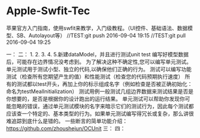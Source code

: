 # Apple-Swfit-Tec
苹果官方入门指南，使用swfit来教学，入门级教程。（UI控件、基础语法、数据模型、SB、Autolayout等）
//TEST:git push 2016-09-04 19:15
//TEST:git pull 2016-09-04 19:25

一：
二：
1.
2.
3.
4.
5.新建dataModel，并且进行测试unit test
编写好模型数据后，可能存在边界情况没考虑到。
为了解决这种不确定性,您可以编写单元测试。单元测试用于测试小型、独立的代码,以确保他们正确的行为。
测试可以编写功能测试（检查所有您期望产生的值）和性能测试（检查您的代码预期执行速度）
所有的测试都以test开头，再加上你的标示组成名字（例如检查是否被正确初始化：命名为testMealInitialization）
测试用例一般测试几组边界数据来测试结果是否是你想要的，是否是根据你的设计跑出的运行结果。
单元测试可以帮助你发现你可能忽略的错误，通过单元测试模块的名字来暗示它们的测试行为，因此每个测试都应该查一个特定的、基本类型的行为。如果单元测试编写得冗长或复杂，那么讲很难追踪到底什么是错的。
一些断言的简单功能介绍：https://github.com/zhoushejun/OCUnit
三：
四：
